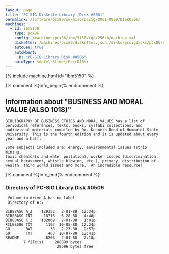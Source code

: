 ```yaml
---
layout: page
title: "PC-SIG Diskette Library (Disk #506)"
permalink: /software/pcx86/sw/misc/pcsig/0001-0999/DISK0506/
machines:
  - id: ibm5150
    type: pcx86
    config: /machines/pcx86/ibm/5150/cga/256kb/machine.xml
    diskettes: /machines/pcx86/diskettes.json,/disks/pcsigdisks/pcx86/diskettes.json
    autoGen: true
    autoMount:
      B: "PC-SIG Library Disk #0506"
    autoType: $date\r$time\rB:\rDIR\r
---
```


{% include machine.html id="ibm5150" %}

{% comment %}info_begin{% endcomment %}

## Information about "BUSINESS AND MORAL VALUE (ALSO 1018)"

    BIBLIOGRAPHY OF BUSINESS ETHICS AND MORAL VALUES has a list of
    periodical references, texts, books, syllabi collections, and
    audiovisual materials compiled by Dr. Kenneth Bond of Humboldt State
    University. This is the fourth edition and it is updated about every
    year and a half.
    
    Some subjects included are: energy, environmental issues (strip mining,
    toxic chemicals and water pollution), worker issues (discrimination,
    sexual harassment, whistle blowing, etc.), privacy, distribution of
    wealth, third world issues and more.  An incredible resource!
{% comment %}info_end{% endcomment %}


### Directory of PC-SIG Library Disk #0506

     Volume in drive A has no label
     Directory of A:\

    BIB88ASC A_J    129352   2-01-88  12:34p
    BIB88ASC INT     18718   6-28-88   4:48p
    BIB88ASC K_Z    132069   2-01-88   1:01p
    FILES506 TXT      1193  10-05-88  12:24p
    GO       BAT        38   2-23-88   2:57p
    GO       TXT       463  10-07-88  12:41p
    README            6266   2-01-88   2:18p
            7 file(s)     288099 bytes
                           29696 bytes free
